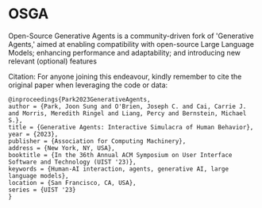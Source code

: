 # OSGA
Open-Source Generative Agents is a community-driven fork of 'Generative Agents,' aimed at enabling compatibility with open-source Large Language Models; enhancing performance and adaptability; and introducing new relevant (optional) features

Citation: For anyone joining this endeavour, kindly remember to cite the original paper when leveraging the code or data:
```
@inproceedings{Park2023GenerativeAgents,
author = {Park, Joon Sung and O'Brien, Joseph C. and Cai, Carrie J. and Morris, Meredith Ringel and Liang, Percy and Bernstein, Michael S.},
title = {Generative Agents: Interactive Simulacra of Human Behavior},
year = {2023},
publisher = {Association for Computing Machinery},
address = {New York, NY, USA},
booktitle = {In the 36th Annual ACM Symposium on User Interface Software and Technology (UIST '23)},
keywords = {Human-AI interaction, agents, generative AI, large language models},
location = {San Francisco, CA, USA},
series = {UIST '23}
}
```
